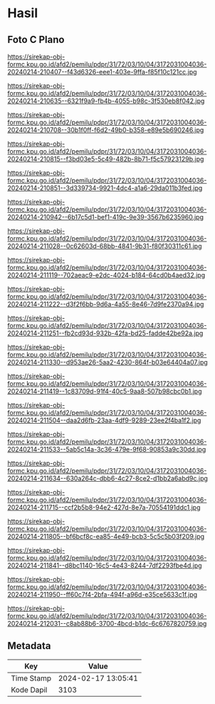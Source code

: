 # Hasil

## Foto C Plano

https://sirekap-obj-formc.kpu.go.id/afd2/pemilu/pdpr/31/72/03/10/04/3172031004036-20240214-210407--f43d6326-eee1-403e-9ffa-f85f10c121cc.jpg

https://sirekap-obj-formc.kpu.go.id/afd2/pemilu/pdpr/31/72/03/10/04/3172031004036-20240214-210635--6321f9a9-fb4b-4055-b98c-3f530eb8f042.jpg

https://sirekap-obj-formc.kpu.go.id/afd2/pemilu/pdpr/31/72/03/10/04/3172031004036-20240214-210708--30b1f0ff-f6d2-49b0-b358-e89e5b690246.jpg

https://sirekap-obj-formc.kpu.go.id/afd2/pemilu/pdpr/31/72/03/10/04/3172031004036-20240214-210815--f3bd03e5-5c49-482b-8b71-f5c57923129b.jpg

https://sirekap-obj-formc.kpu.go.id/afd2/pemilu/pdpr/31/72/03/10/04/3172031004036-20240214-210851--3d339734-9921-4dc4-a1a6-29da011b3fed.jpg

https://sirekap-obj-formc.kpu.go.id/afd2/pemilu/pdpr/31/72/03/10/04/3172031004036-20240214-210942--6b17c5d1-bef1-419c-9e39-3567b6235960.jpg

https://sirekap-obj-formc.kpu.go.id/afd2/pemilu/pdpr/31/72/03/10/04/3172031004036-20240214-211028--0c62603d-68bb-4841-9b31-f80f30311c61.jpg

https://sirekap-obj-formc.kpu.go.id/afd2/pemilu/pdpr/31/72/03/10/04/3172031004036-20240214-211119--702aeac9-e2dc-4024-b184-64cd0b4aed32.jpg

https://sirekap-obj-formc.kpu.go.id/afd2/pemilu/pdpr/31/72/03/10/04/3172031004036-20240214-211222--d3f2f6bb-9d6a-4a55-8e46-7d9fe2370a94.jpg

https://sirekap-obj-formc.kpu.go.id/afd2/pemilu/pdpr/31/72/03/10/04/3172031004036-20240214-211251--fb2cd93d-932b-42fa-bd25-fadde42be92a.jpg

https://sirekap-obj-formc.kpu.go.id/afd2/pemilu/pdpr/31/72/03/10/04/3172031004036-20240214-211330--d953ae26-5aa2-4230-864f-b03e64404a07.jpg

https://sirekap-obj-formc.kpu.go.id/afd2/pemilu/pdpr/31/72/03/10/04/3172031004036-20240214-211419--1c83709d-91f4-40c5-9aa8-507b98cbc0b1.jpg

https://sirekap-obj-formc.kpu.go.id/afd2/pemilu/pdpr/31/72/03/10/04/3172031004036-20240214-211504--daa2d6fb-23aa-4df9-9289-23ee2f4ba1f2.jpg

https://sirekap-obj-formc.kpu.go.id/afd2/pemilu/pdpr/31/72/03/10/04/3172031004036-20240214-211533--5ab5c14a-3c36-479e-9f68-90853a9c30dd.jpg

https://sirekap-obj-formc.kpu.go.id/afd2/pemilu/pdpr/31/72/03/10/04/3172031004036-20240214-211634--630a264c-dbb6-4c27-8ce2-d1bb2a6abd9c.jpg

https://sirekap-obj-formc.kpu.go.id/afd2/pemilu/pdpr/31/72/03/10/04/3172031004036-20240214-211715--ccf2b5b8-94e2-427d-8e7a-70554191ddc1.jpg

https://sirekap-obj-formc.kpu.go.id/afd2/pemilu/pdpr/31/72/03/10/04/3172031004036-20240214-211805--bf6bcf8c-ea85-4e49-bcb3-5c5c5b03f209.jpg

https://sirekap-obj-formc.kpu.go.id/afd2/pemilu/pdpr/31/72/03/10/04/3172031004036-20240214-211841--d8bc1140-16c5-4e43-8244-7df2293fbe4d.jpg

https://sirekap-obj-formc.kpu.go.id/afd2/pemilu/pdpr/31/72/03/10/04/3172031004036-20240214-211950--ff60c7f4-2bfa-494f-a96d-e35ce5633c1f.jpg

https://sirekap-obj-formc.kpu.go.id/afd2/pemilu/pdpr/31/72/03/10/04/3172031004036-20240214-212031--c8ab88b6-3700-4bcd-b1dc-6c6767820759.jpg


## Metadata

| Key        | Value               |
| ---------- | ------------------- |
| Time Stamp | 2024-02-17 13:05:41 |
| Kode Dapil | 3103                |



